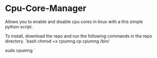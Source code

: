 # Cpu-Core-Manager

Allows you to enable and disable cpu cores in linux with a this simple python script.


To install, download the repo and run the following commands in the repo directory. 
`bash
chmod +x cpumng
cp cpumng /bin/


sudo cpumng
`
